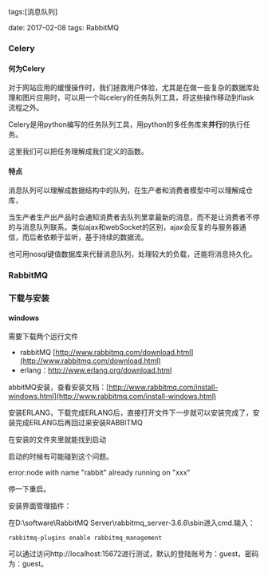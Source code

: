 tags:[消息队列]

date: 2017-02-08
tags: RabbitMQ



### Celery

#### 何为Celery

对于网站应用的缓慢操作时，我们拯救用户体验，尤其是在做一些复杂的数据库处理和图片应用时，可以用一个叫celery的任务队列工具，将这些操作移动到flask流程之外。

Celery是用python编写的任务队列工具，用python的多任务库来**并行**的执行任务。

这里我们可以把任务理解成我们定义的函数。

#### 特点

消息队列可以理解成数据结构中的队列，在生产者和消费者模型中可以理解成仓库，

当生产者生产出产品时会通知消费者去队列里拿最新的消息，而不是让消费者不停的与消息队列联系。类似ajax和webSocket的区别，ajax会反复的与服务器通信，而后者依赖于监听，基于持续的数据流。

也可用nosql键值数据库来代替消息队列，处理较大的负载，还能将消息持久化。



### RabbitMQ

### 下载与安装

#### windows 

需要下载两个运行文件

* rabbitMQ [http://www.rabbitmq.com/download.html](http://www.rabbitmq.com/download.html)
* erlang：http://www.erlang.org/download.html

abbitMQ安装，查看安装文档：[http://www.rabbitmq.com/install-windows.html](http://www.rabbitmq.com/install-windows.html)

安装ERLANG，下载完成ERLANG后，直接打开文件下一步就可以安装完成了，安装完成ERLANG后再回过来安装RABBITMQ

在安装的文件夹里就能找到启动



启动的时候有可能碰到这个问题。

error:node with name "rabbit" already running on "xxx"



停一下重启。

安装界面管理插件：

在D:\software\RabbitMQ Server\rabbitmq_server-3.6.6\sbin进入cmd.输入：

`rabbitmq-plugins enable rabbitmq_management`

可以通过访问http://localhost:15672进行测试，默认的登陆账号为：guest，密码为：guest。